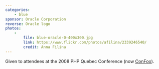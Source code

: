 ```yaml
---
categories:
    - blue
sponsor: Oracle Corporation
reverse: Oracle logo
photos:
    -
        file: blue-oracle-0-400x300.jpg
        link: https://www.flickr.com/photos/afilina/2339246540/
        credit: Anna Filina
---
```

Given to attendees at the 2008 PHP Quebec Conference (now [ConFoo](http://confoo.ca)).